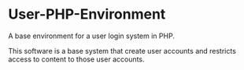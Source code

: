 # User-PHP-Environment
A base environment for a user login system in PHP.

This software is a base system that create user accounts and restricts access to content to those user accounts.

